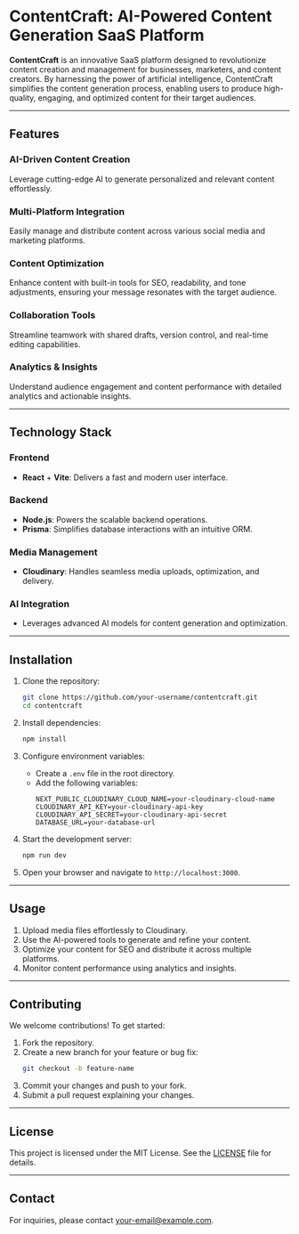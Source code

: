 # ContentCraft: AI-Powered Content Generation SaaS Platform

**ContentCraft** is an innovative SaaS platform designed to revolutionize content creation and management for businesses, marketers, and content creators. By harnessing the power of artificial intelligence, ContentCraft simplifies the content generation process, enabling users to produce high-quality, engaging, and optimized content for their target audiences.

---

## Features

### AI-Driven Content Creation
Leverage cutting-edge AI to generate personalized and relevant content effortlessly.

### Multi-Platform Integration
Easily manage and distribute content across various social media and marketing platforms.

### Content Optimization
Enhance content with built-in tools for SEO, readability, and tone adjustments, ensuring your message resonates with the target audience.

### Collaboration Tools
Streamline teamwork with shared drafts, version control, and real-time editing capabilities.

### Analytics & Insights
Understand audience engagement and content performance with detailed analytics and actionable insights.

---

## Technology Stack

### Frontend
- **React** + **Vite**: Delivers a fast and modern user interface.

### Backend
- **Node.js**: Powers the scalable backend operations.
- **Prisma**: Simplifies database interactions with an intuitive ORM.

### Media Management
- **Cloudinary**: Handles seamless media uploads, optimization, and delivery.

### AI Integration
- Leverages advanced AI models for content generation and optimization.

---

## Installation

1. Clone the repository:
   ```bash
   git clone https://github.com/your-username/contentcraft.git
   cd contentcraft
   ```

2. Install dependencies:
   ```bash
   npm install
   ```

3. Configure environment variables:
   - Create a `.env` file in the root directory.
   - Add the following variables:
     ```env
     NEXT_PUBLIC_CLOUDINARY_CLOUD_NAME=your-cloudinary-cloud-name
     CLOUDINARY_API_KEY=your-cloudinary-api-key
     CLOUDINARY_API_SECRET=your-cloudinary-api-secret
     DATABASE_URL=your-database-url
     ```

4. Start the development server:
   ```bash
   npm run dev
   ```

5. Open your browser and navigate to `http://localhost:3000`.

---

## Usage

1. Upload media files effortlessly to Cloudinary.
2. Use the AI-powered tools to generate and refine your content.
3. Optimize your content for SEO and distribute it across multiple platforms.
4. Monitor content performance using analytics and insights.

---

## Contributing

We welcome contributions! To get started:
1. Fork the repository.
2. Create a new branch for your feature or bug fix:
   ```bash
   git checkout -b feature-name
   ```
3. Commit your changes and push to your fork.
4. Submit a pull request explaining your changes.

---

## License

This project is licensed under the MIT License. See the [LICENSE](LICENSE) file for details.

---

## Contact

For inquiries, please contact [your-email@example.com](mailto:your-email@example.com).

